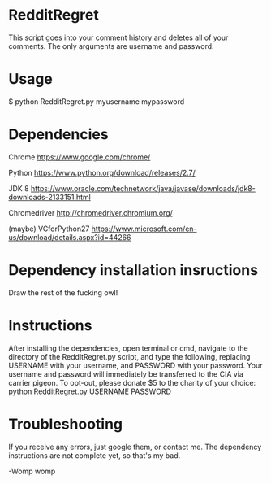 # RedditRegret
This script goes into your comment history and deletes all of your comments. The only arguments are username and password:

# Usage
$ python RedditRegret.py myusername mypassword

# Dependencies
Chrome https://www.google.com/chrome/

Python https://www.python.org/download/releases/2.7/

JDK 8 https://www.oracle.com/technetwork/java/javase/downloads/jdk8-downloads-2133151.html

Chromedriver http://chromedriver.chromium.org/

(maybe) VCforPython27 https://www.microsoft.com/en-us/download/details.aspx?id=44266

# Dependency installation insructions
Draw the rest of the fucking owl!

# Instructions
After installing the dependencies, open terminal or cmd, navigate to the directory of the RedditRegret.py script, and type the following, replacing USERNAME with your username, and PASSWORD with your password. Your username and password will immediately be transferred to the CIA via carrier pigeon. To opt-out, please donate $5 to the charity of your choice:
  python RedditRegret.py USERNAME PASSWORD

# Troubleshooting
If you receive any errors, just google them, or contact me. The dependency instructions are not complete yet, so that's my bad.

-Womp womp
